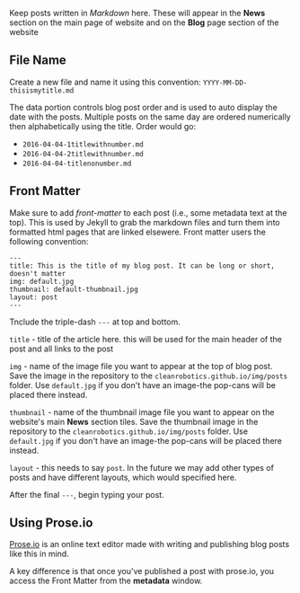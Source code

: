 
Keep posts written in *Markdown* here. These will appear in the **News** section on the main page of website and on the **Blog** page  section of the website 

## File Name

Create a new file and name it using this convention: `YYYY-MM-DD-thisismytitle.md`

The data portion  controls blog post order and is used to auto display the date with the posts. Multiple posts on the same day are ordered numerically then alphabetically using the title. Order would go:

* `2016-04-04-1titlewithnumber.md`
* `2016-04-04-2titlewithnumber.md`
* `2016-04-04-titlenonumber.md`


## Front Matter

Make sure to add *front-matter* to each post (i.e., some metadata text at the top). This is used by Jekyll to grab the markdown files and turn them into formatted html pages that are linked elsewere. Front matter users the following convention:

```
---
title: This is the title of my blog post. It can be long or short, doesn't matter
img: default.jpg
thumbnail: default-thumbnail.jpg
layout: post
---
```

Tnclude the triple-dash `---` at top and bottom.

`title` - title of the article here. this will be used for the main header of the post and all links to the post

`img` - name of the image file you want to appear at the top of blog post. Save the image in the repository to the `cleanrobotics.github.io/img/posts` folder. Use `default.jpg` if you don't have an image-the pop-cans will be placed there instead.

`thumbnail` - name of the thumbnail image file you want to appear on the website's main **News** section tiles. Save the thumbnail image in the repository to the `cleanrobotics.github.io/img/posts` folder. Use `default.jpg` if you don't have an image-the pop-cans will be placed there instead.

`layout` - this needs to say `post`. In the future we may add other types of posts and have different layouts, which would specified here.

After the final `---`, begin typing your post.


## Using Prose.io

[Prose.io](http://prose.io) is an online text editor made with writing and publishing blog posts like this in mind.

A key difference is that once you've published a post with prose.io, you access the Front Matter from the **metadata** window.
